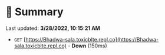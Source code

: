 # 📖 Summary
Last updated: **3/28/2022, 10:15:21 AM**

- `GET` [https://Bhadwa-sala.toxicblte.repl.co](https://Bhadwa-sala.toxicblte.repl.co) - **Down** (150ms)
